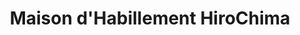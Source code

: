 ---
title: "Maison d'Habillement HiroChima"
url: /kinshasa/maison-dhabillement-hirochima/
shop: vêtements
---